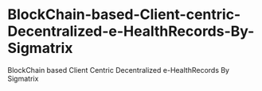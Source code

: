 # BlockChain-based-Client-centric-Decentralized-e-HealthRecords-By-Sigmatrix
BlockChain based Client Centric Decentralized e-HealthRecords By Sigmatrix
